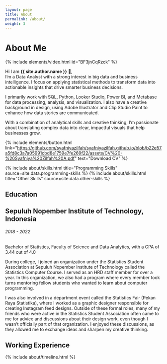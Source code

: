 ```yaml
---
layout: page
title: About
permalink: /about/
weight: 3
---
```


# **About Me**

{% include elements/video.html id="BF3jnCqRzck" %}

Hi I am **{{ site.author.name }}** :wave:,<br>
I’m a Data Analyst with a strong interest in big data and business intelligence. I focus on applying statistical methods to transform data into actionable insights that drive smarter business decisions.

I primarily work with SQL, Python, Looker Studio, Power BI, and Metabase for data processing, analysis, and visualization. I also have a creative background in design, using Adobe Illustrator and Clip Studio Paint to enhance how data stories are communicated.

With a combination of analytical skills and creative thinking, I’m passionate about translating complex data into clear, impactful visuals that help businesses grow.

{% include elements/button.html link="https://github.com/syafniyazilfah/syafniyazilfah.github.io/blob/b22e57a5fd8c3a7a05991cbd8e1759e7fe269f22/assets/CV%20-%20Syafniya%20Zilfah%20A.pdf" text="Download CV" %}

<div class="row">
{% include about/skills.html title="Programming Skills" source=site.data.programming-skills %}
{% include about/skills.html title="Other Skills" source=site.data.other-skills %}
</div>

## Education
<div class="timeline-body bg-themed">
    <div class="timeline-item">
        <div class="content">
          <h2>Sepuluh Nopember Institute of Technology, Indonesia</h2>
          <h6 class="date">2018 - 2022</h6>
          <p>Bachelor of Statistics, Faculty of Science and Data Analytics, with a GPA of 3.44 out of 4.0</p>
          <p>During college, I joined an organization under the Statistics Student Association at Sepuluh Nopember Institute of Technology called the Statistics Computer Course. I served as an HRD staff member for over a year. In this organization, we also had a program where every member took turns mentoring fellow students who wanted to learn about computer programming.</p>
          <p>I was also involved in a department event called the Statistics Fair (Pekan Raya Statistika), where I worked as a graphic designer responsible for creating Instagram feed designs. Outside of these formal roles, many of my friends who were active in the Statistics Student Association often came to me for advice and discussions about their design work, even though I wasn’t officially part of that organization. I enjoyed these discussions, as they allowed me to exchange ideas and sharpen my creative thinking.</p>
        </div>
      </div>
</div>

## Working Experience
<div class="row">
{% include about/timeline.html %}
</div>
